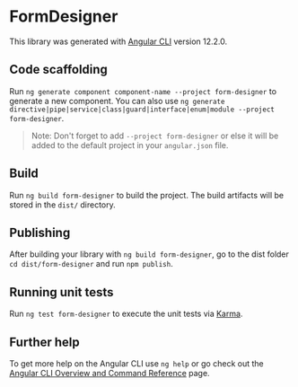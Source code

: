 # FormDesigner

This library was generated with [Angular CLI](https://github.com/angular/angular-cli) version 12.2.0.

## Code scaffolding

Run `ng generate component component-name --project form-designer` to generate a new component. You can also use `ng generate directive|pipe|service|class|guard|interface|enum|module --project form-designer`.
> Note: Don't forget to add `--project form-designer` or else it will be added to the default project in your `angular.json` file. 

## Build

Run `ng build form-designer` to build the project. The build artifacts will be stored in the `dist/` directory.

## Publishing

After building your library with `ng build form-designer`, go to the dist folder `cd dist/form-designer` and run `npm publish`.

## Running unit tests

Run `ng test form-designer` to execute the unit tests via [Karma](https://karma-runner.github.io).

## Further help

To get more help on the Angular CLI use `ng help` or go check out the [Angular CLI Overview and Command Reference](https://angular.io/cli) page.
